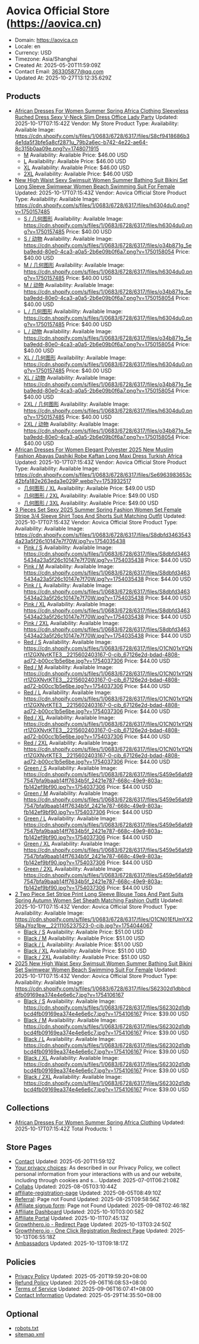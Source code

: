 # Aovica Official Store (https://aovica.cn)

- Domain: https://aovica.cn
- Locale: en
- Currency: USD
- Timezone: Asia/Shanghai
- Created At: 2025-05-20T11:59:09Z
- Contact Email: 363305877@qq.com
- Updated At: 2025-10-27T13:12:35.629Z

## Products

- [African Dresses For Women Summer Spring Africa Clothing Sleeveless Ruched Dress Sexy V-Neck Slim Dress Office Lady Party](https://aovica.cn/products/african-dresses-for-women-summer-spring-africa-clothing-sleeveless-ruched-dress-sexy-v-neck-slim-dress-office-lady-party)
  Updated: 2025-10-17T07:15:42Z
  Vendor: My Store
  Product Type: 
  Availability: Available
  Image: https://cdn.shopify.com/s/files/1/0683/6728/6317/files/S8cf9418686b34e1da5f3bfe5a8cf2871u_79b2a6ec-b742-4e22-ae64-8c315b0aa09e.png?v=1748071915
  - [M](https://aovica.cn/products/african-dresses-for-women-summer-spring-africa-clothing-sleeveless-ruched-dress-sexy-v-neck-slim-dress-office-lady-party?variant=43592998289453)
    Availability: Available
    Price: $46.00 USD
  - [L](https://aovica.cn/products/african-dresses-for-women-summer-spring-africa-clothing-sleeveless-ruched-dress-sexy-v-neck-slim-dress-office-lady-party?variant=43592998322221)
    Availability: Available
    Price: $46.00 USD
  - [XL](https://aovica.cn/products/african-dresses-for-women-summer-spring-africa-clothing-sleeveless-ruched-dress-sexy-v-neck-slim-dress-office-lady-party?variant=43592998354989)
    Availability: Available
    Price: $46.00 USD
  - [2XL](https://aovica.cn/products/african-dresses-for-women-summer-spring-africa-clothing-sleeveless-ruched-dress-sexy-v-neck-slim-dress-office-lady-party?variant=43592998387757)
    Availability: Available
    Price: $46.00 USD
- [New High Waist Sexy Swimsuit Women Summer Bathing Suit Bikini Set Long Sleeve Swimwear Women Beach Swimming Suit For Female](https://aovica.cn/products/new-high-waist-sexy-swimsuit-women-summer-bathing-suit-bikini-set-long-sleeve-swimwear-women-beach-swimming-suit-for-female)
  Updated: 2025-10-17T07:15:43Z
  Vendor: Aovica Official Store
  Product Type: 
  Availability: Available
  Image: https://cdn.shopify.com/s/files/1/0683/6728/6317/files/h6304du0.png?v=1750157485
  - [S / 几何图形](https://aovica.cn/products/new-high-waist-sexy-swimsuit-women-summer-bathing-suit-bikini-set-long-sleeve-swimwear-women-beach-swimming-suit-for-female?variant=43895076126765)
    Availability: Available
    Image: https://cdn.shopify.com/s/files/1/0683/6728/6317/files/h6304du0.png?v=1750157485
    Price: $40.00 USD
  - [S / 动物](https://aovica.cn/products/new-high-waist-sexy-swimsuit-women-summer-bathing-suit-bikini-set-long-sleeve-swimwear-women-beach-swimming-suit-for-female?variant=43895076159533)
    Availability: Available
    Image: https://cdn.shopify.com/s/files/1/0683/6728/6317/files/o34b871g_5eba9edd-80e0-4ca3-a0a5-2b6e09b0f6a7.png?v=1750158054
    Price: $40.00 USD
  - [M / 几何图形](https://aovica.cn/products/new-high-waist-sexy-swimsuit-women-summer-bathing-suit-bikini-set-long-sleeve-swimwear-women-beach-swimming-suit-for-female?variant=43895076192301)
    Availability: Available
    Image: https://cdn.shopify.com/s/files/1/0683/6728/6317/files/h6304du0.png?v=1750157485
    Price: $40.00 USD
  - [M / 动物](https://aovica.cn/products/new-high-waist-sexy-swimsuit-women-summer-bathing-suit-bikini-set-long-sleeve-swimwear-women-beach-swimming-suit-for-female?variant=43895076225069)
    Availability: Available
    Image: https://cdn.shopify.com/s/files/1/0683/6728/6317/files/o34b871g_5eba9edd-80e0-4ca3-a0a5-2b6e09b0f6a7.png?v=1750158054
    Price: $40.00 USD
  - [L / 几何图形](https://aovica.cn/products/new-high-waist-sexy-swimsuit-women-summer-bathing-suit-bikini-set-long-sleeve-swimwear-women-beach-swimming-suit-for-female?variant=43895076257837)
    Availability: Available
    Image: https://cdn.shopify.com/s/files/1/0683/6728/6317/files/h6304du0.png?v=1750157485
    Price: $40.00 USD
  - [L / 动物](https://aovica.cn/products/new-high-waist-sexy-swimsuit-women-summer-bathing-suit-bikini-set-long-sleeve-swimwear-women-beach-swimming-suit-for-female?variant=43895076290605)
    Availability: Available
    Image: https://cdn.shopify.com/s/files/1/0683/6728/6317/files/o34b871g_5eba9edd-80e0-4ca3-a0a5-2b6e09b0f6a7.png?v=1750158054
    Price: $40.00 USD
  - [XL / 几何图形](https://aovica.cn/products/new-high-waist-sexy-swimsuit-women-summer-bathing-suit-bikini-set-long-sleeve-swimwear-women-beach-swimming-suit-for-female?variant=43895076323373)
    Availability: Available
    Image: https://cdn.shopify.com/s/files/1/0683/6728/6317/files/h6304du0.png?v=1750157485
    Price: $40.00 USD
  - [XL / 动物](https://aovica.cn/products/new-high-waist-sexy-swimsuit-women-summer-bathing-suit-bikini-set-long-sleeve-swimwear-women-beach-swimming-suit-for-female?variant=43895076356141)
    Availability: Available
    Image: https://cdn.shopify.com/s/files/1/0683/6728/6317/files/o34b871g_5eba9edd-80e0-4ca3-a0a5-2b6e09b0f6a7.png?v=1750158054
    Price: $40.00 USD
  - [2XL / 几何图形](https://aovica.cn/products/new-high-waist-sexy-swimsuit-women-summer-bathing-suit-bikini-set-long-sleeve-swimwear-women-beach-swimming-suit-for-female?variant=43895076388909)
    Availability: Available
    Image: https://cdn.shopify.com/s/files/1/0683/6728/6317/files/h6304du0.png?v=1750157485
    Price: $40.00 USD
  - [2XL / 动物](https://aovica.cn/products/new-high-waist-sexy-swimsuit-women-summer-bathing-suit-bikini-set-long-sleeve-swimwear-women-beach-swimming-suit-for-female?variant=43895076421677)
    Availability: Available
    Image: https://cdn.shopify.com/s/files/1/0683/6728/6317/files/o34b871g_5eba9edd-80e0-4ca3-a0a5-2b6e09b0f6a7.png?v=1750158054
    Price: $40.00 USD
- [African Dresses For Women Elegant Polyester 2025 New Muslim Fashion Abayas Dashiki Robe Kaftan Long Maxi Dress Turkish Africa](https://aovica.cn/products/african-dresses-for-women-elegant-polyester-2025-new-muslim-fashion-abayas-dashiki-robe-kaftan-long-maxi-dress-turkish-africa)
  Updated: 2025-10-17T07:15:43Z
  Vendor: Aovica Official Store
  Product Type: 
  Availability: Available
  Image: https://cdn.shopify.com/s/files/1/0683/6728/6317/files/Se6963983653c42bfa182e263eda3e029P.webp?v=1753932517
  - [几何图形 / XL](https://aovica.cn/products/african-dresses-for-women-elegant-polyester-2025-new-muslim-fashion-abayas-dashiki-robe-kaftan-long-maxi-dress-turkish-africa?variant=44046549516333)
    Availability: Available
    Price: $49.00 USD
  - [几何图形 / 2XL](https://aovica.cn/products/african-dresses-for-women-elegant-polyester-2025-new-muslim-fashion-abayas-dashiki-robe-kaftan-long-maxi-dress-turkish-africa?variant=44046549549101)
    Availability: Available
    Price: $49.00 USD
  - [几何图形 / 3XL](https://aovica.cn/products/african-dresses-for-women-elegant-polyester-2025-new-muslim-fashion-abayas-dashiki-robe-kaftan-long-maxi-dress-turkish-africa?variant=44046549581869)
    Availability: Available
    Price: $49.00 USD
- [3 Pieces Set Sexy 2025 Summer Spring Fashion Women Set Female Stripe 3/4 Sleeve Shirt Tops And Shorts Suit Matching Outfit](https://aovica.cn/products/3-pieces-set-sexy-2025-summer-spring-fashion-women-set-female-stripe-3-4-sleeve-shirt-tops-and-shorts-suit-matching-outfit)
  Updated: 2025-10-17T07:15:43Z
  Vendor: Aovica Official Store
  Product Type: 
  Availability: Available
  Image: https://cdn.shopify.com/s/files/1/0683/6728/6317/files/S8dbfd34635434a23a5f26c10147e7f70W.jpg?v=1754035438
  - [Pink / S](https://aovica.cn/products/3-pieces-set-sexy-2025-summer-spring-fashion-women-set-female-stripe-3-4-sleeve-shirt-tops-and-shorts-suit-matching-outfit?variant=44050468667437)
    Availability: Available
    Image: https://cdn.shopify.com/s/files/1/0683/6728/6317/files/S8dbfd34635434a23a5f26c10147e7f70W.jpg?v=1754035438
    Price: $44.00 USD
  - [Pink / M](https://aovica.cn/products/3-pieces-set-sexy-2025-summer-spring-fashion-women-set-female-stripe-3-4-sleeve-shirt-tops-and-shorts-suit-matching-outfit?variant=44050468700205)
    Availability: Available
    Image: https://cdn.shopify.com/s/files/1/0683/6728/6317/files/S8dbfd34635434a23a5f26c10147e7f70W.jpg?v=1754035438
    Price: $44.00 USD
  - [Pink / L](https://aovica.cn/products/3-pieces-set-sexy-2025-summer-spring-fashion-women-set-female-stripe-3-4-sleeve-shirt-tops-and-shorts-suit-matching-outfit?variant=44050468732973)
    Availability: Available
    Image: https://cdn.shopify.com/s/files/1/0683/6728/6317/files/S8dbfd34635434a23a5f26c10147e7f70W.jpg?v=1754035438
    Price: $44.00 USD
  - [Pink / XL](https://aovica.cn/products/3-pieces-set-sexy-2025-summer-spring-fashion-women-set-female-stripe-3-4-sleeve-shirt-tops-and-shorts-suit-matching-outfit?variant=44050468765741)
    Availability: Available
    Image: https://cdn.shopify.com/s/files/1/0683/6728/6317/files/S8dbfd34635434a23a5f26c10147e7f70W.jpg?v=1754035438
    Price: $44.00 USD
  - [Pink / 2XL](https://aovica.cn/products/3-pieces-set-sexy-2025-summer-spring-fashion-women-set-female-stripe-3-4-sleeve-shirt-tops-and-shorts-suit-matching-outfit?variant=44050468798509)
    Availability: Available
    Image: https://cdn.shopify.com/s/files/1/0683/6728/6317/files/S8dbfd34635434a23a5f26c10147e7f70W.jpg?v=1754035438
    Price: $44.00 USD
  - [Red / S](https://aovica.cn/products/3-pieces-set-sexy-2025-summer-spring-fashion-women-set-female-stripe-3-4-sleeve-shirt-tops-and-shorts-suit-matching-outfit?variant=44050468831277)
    Availability: Available
    Image: https://cdn.shopify.com/s/files/1/0683/6728/6317/files/O1CN01xYQNrt1ZGXNvtKTE3__2215602403167-0-cib_67126e2d-bdad-4808-ad72-b00cc1b5e6be.jpg?v=1754037306
    Price: $44.00 USD
  - [Red / M](https://aovica.cn/products/3-pieces-set-sexy-2025-summer-spring-fashion-women-set-female-stripe-3-4-sleeve-shirt-tops-and-shorts-suit-matching-outfit?variant=44050468864045)
    Availability: Available
    Image: https://cdn.shopify.com/s/files/1/0683/6728/6317/files/O1CN01xYQNrt1ZGXNvtKTE3__2215602403167-0-cib_67126e2d-bdad-4808-ad72-b00cc1b5e6be.jpg?v=1754037306
    Price: $44.00 USD
  - [Red / L](https://aovica.cn/products/3-pieces-set-sexy-2025-summer-spring-fashion-women-set-female-stripe-3-4-sleeve-shirt-tops-and-shorts-suit-matching-outfit?variant=44050468896813)
    Availability: Available
    Image: https://cdn.shopify.com/s/files/1/0683/6728/6317/files/O1CN01xYQNrt1ZGXNvtKTE3__2215602403167-0-cib_67126e2d-bdad-4808-ad72-b00cc1b5e6be.jpg?v=1754037306
    Price: $44.00 USD
  - [Red / XL](https://aovica.cn/products/3-pieces-set-sexy-2025-summer-spring-fashion-women-set-female-stripe-3-4-sleeve-shirt-tops-and-shorts-suit-matching-outfit?variant=44050468929581)
    Availability: Available
    Image: https://cdn.shopify.com/s/files/1/0683/6728/6317/files/O1CN01xYQNrt1ZGXNvtKTE3__2215602403167-0-cib_67126e2d-bdad-4808-ad72-b00cc1b5e6be.jpg?v=1754037306
    Price: $44.00 USD
  - [Red / 2XL](https://aovica.cn/products/3-pieces-set-sexy-2025-summer-spring-fashion-women-set-female-stripe-3-4-sleeve-shirt-tops-and-shorts-suit-matching-outfit?variant=44050468962349)
    Availability: Available
    Image: https://cdn.shopify.com/s/files/1/0683/6728/6317/files/O1CN01xYQNrt1ZGXNvtKTE3__2215602403167-0-cib_67126e2d-bdad-4808-ad72-b00cc1b5e6be.jpg?v=1754037306
    Price: $44.00 USD
  - [Green / S](https://aovica.cn/products/3-pieces-set-sexy-2025-summer-spring-fashion-women-set-female-stripe-3-4-sleeve-shirt-tops-and-shorts-suit-matching-outfit?variant=44050468995117)
    Availability: Available
    Image: https://cdn.shopify.com/s/files/1/0683/6728/6317/files/S459e56afd97547bfa9baab14ff7634b5f_2421e787-668c-49e9-803a-fb142ef9bf90.jpg?v=1754037306
    Price: $44.00 USD
  - [Green / M](https://aovica.cn/products/3-pieces-set-sexy-2025-summer-spring-fashion-women-set-female-stripe-3-4-sleeve-shirt-tops-and-shorts-suit-matching-outfit?variant=44050469027885)
    Availability: Available
    Image: https://cdn.shopify.com/s/files/1/0683/6728/6317/files/S459e56afd97547bfa9baab14ff7634b5f_2421e787-668c-49e9-803a-fb142ef9bf90.jpg?v=1754037306
    Price: $44.00 USD
  - [Green / L](https://aovica.cn/products/3-pieces-set-sexy-2025-summer-spring-fashion-women-set-female-stripe-3-4-sleeve-shirt-tops-and-shorts-suit-matching-outfit?variant=44050469060653)
    Availability: Available
    Image: https://cdn.shopify.com/s/files/1/0683/6728/6317/files/S459e56afd97547bfa9baab14ff7634b5f_2421e787-668c-49e9-803a-fb142ef9bf90.jpg?v=1754037306
    Price: $44.00 USD
  - [Green / XL](https://aovica.cn/products/3-pieces-set-sexy-2025-summer-spring-fashion-women-set-female-stripe-3-4-sleeve-shirt-tops-and-shorts-suit-matching-outfit?variant=44050469093421)
    Availability: Available
    Image: https://cdn.shopify.com/s/files/1/0683/6728/6317/files/S459e56afd97547bfa9baab14ff7634b5f_2421e787-668c-49e9-803a-fb142ef9bf90.jpg?v=1754037306
    Price: $44.00 USD
  - [Green / 2XL](https://aovica.cn/products/3-pieces-set-sexy-2025-summer-spring-fashion-women-set-female-stripe-3-4-sleeve-shirt-tops-and-shorts-suit-matching-outfit?variant=44050469126189)
    Availability: Available
    Image: https://cdn.shopify.com/s/files/1/0683/6728/6317/files/S459e56afd97547bfa9baab14ff7634b5f_2421e787-668c-49e9-803a-fb142ef9bf90.jpg?v=1754037306
    Price: $44.00 USD
- [2 Two Piece Set Stripe Print Long Sleeve Blouse Tops And Pant Suits Spring Autumn Women Set Sheath Matching Fashion Outfit](https://aovica.cn/products/2-two-piece-set-stripe-print-long-sleeve-blouse-tops-and-pant-suits-spring-autumn-women-set-sheath-matching-fashion-outfit)
  Updated: 2025-10-17T07:15:43Z
  Vendor: Aovica Official Store
  Product Type: 
  Availability: Available
  Image: https://cdn.shopify.com/s/files/1/0683/6728/6317/files/O1CN01EfUmYX25RaJYqz1bw__2211105237523-0-cib.jpg?v=1754044067
  - [Black / S](https://aovica.cn/products/2-two-piece-set-stripe-print-long-sleeve-blouse-tops-and-pant-suits-spring-autumn-women-set-sheath-matching-fashion-outfit?variant=44051020808237)
    Availability: Available
    Price: $51.00 USD
  - [Black / M](https://aovica.cn/products/2-two-piece-set-stripe-print-long-sleeve-blouse-tops-and-pant-suits-spring-autumn-women-set-sheath-matching-fashion-outfit?variant=44051020841005)
    Availability: Available
    Price: $51.00 USD
  - [Black / L](https://aovica.cn/products/2-two-piece-set-stripe-print-long-sleeve-blouse-tops-and-pant-suits-spring-autumn-women-set-sheath-matching-fashion-outfit?variant=44051020873773)
    Availability: Available
    Price: $51.00 USD
  - [Black / XL](https://aovica.cn/products/2-two-piece-set-stripe-print-long-sleeve-blouse-tops-and-pant-suits-spring-autumn-women-set-sheath-matching-fashion-outfit?variant=44051020906541)
    Availability: Available
    Price: $51.00 USD
  - [Black / 2XL](https://aovica.cn/products/2-two-piece-set-stripe-print-long-sleeve-blouse-tops-and-pant-suits-spring-autumn-women-set-sheath-matching-fashion-outfit?variant=44051020939309)
    Availability: Available
    Price: $51.00 USD
- [2025 New High Waist Sexy Swimsuit Women Summer Bathing Suit Bikini Set Swimwear Women Beach Swimming Suit For Female](https://aovica.cn/products/2025-new-high-waist-sexy-swimsuit-women-summer-bathing-suit-bikini-set-swimwear-women-beach-swimming-suit-for-female)
  Updated: 2025-10-17T07:15:43Z
  Vendor: Aovica Official Store
  Product Type: 
  Availability: Available
  Image: https://cdn.shopify.com/s/files/1/0683/6728/6317/files/S62302d1dbbcd4fb09169ea374e4e6e6c7.jpg?v=1754106167
  - [Black / S](https://aovica.cn/products/2025-new-high-waist-sexy-swimsuit-women-summer-bathing-suit-bikini-set-swimwear-women-beach-swimming-suit-for-female?variant=44053352972333)
    Availability: Available
    Image: https://cdn.shopify.com/s/files/1/0683/6728/6317/files/S62302d1dbbcd4fb09169ea374e4e6e6c7.jpg?v=1754106167
    Price: $39.00 USD
  - [Black / M](https://aovica.cn/products/2025-new-high-waist-sexy-swimsuit-women-summer-bathing-suit-bikini-set-swimwear-women-beach-swimming-suit-for-female?variant=44053353005101)
    Availability: Available
    Image: https://cdn.shopify.com/s/files/1/0683/6728/6317/files/S62302d1dbbcd4fb09169ea374e4e6e6c7.jpg?v=1754106167
    Price: $39.00 USD
  - [Black / L](https://aovica.cn/products/2025-new-high-waist-sexy-swimsuit-women-summer-bathing-suit-bikini-set-swimwear-women-beach-swimming-suit-for-female?variant=44053353037869)
    Availability: Available
    Image: https://cdn.shopify.com/s/files/1/0683/6728/6317/files/S62302d1dbbcd4fb09169ea374e4e6e6c7.jpg?v=1754106167
    Price: $39.00 USD
  - [Black / XL](https://aovica.cn/products/2025-new-high-waist-sexy-swimsuit-women-summer-bathing-suit-bikini-set-swimwear-women-beach-swimming-suit-for-female?variant=44053353070637)
    Availability: Available
    Image: https://cdn.shopify.com/s/files/1/0683/6728/6317/files/S62302d1dbbcd4fb09169ea374e4e6e6c7.jpg?v=1754106167
    Price: $39.00 USD
  - [Black / 2XL](https://aovica.cn/products/2025-new-high-waist-sexy-swimsuit-women-summer-bathing-suit-bikini-set-swimwear-women-beach-swimming-suit-for-female?variant=44053353103405)
    Availability: Available
    Image: https://cdn.shopify.com/s/files/1/0683/6728/6317/files/S62302d1dbbcd4fb09169ea374e4e6e6c7.jpg?v=1754106167
    Price: $39.00 USD

## Collections

- [African Dresses For Women Summer Spring Africa Clothing](https://aovica.cn/collections/african-dresses-for-women-summer-spring-africa-clothing)
  Updated: 2025-10-17T07:15:42Z
  Total Products: 1

## Store Pages

- [Contact](https://aovica.cn/pages/contact)
  Updated: 2025-05-20T11:59:12Z
- [Your privacy choices](https://aovica.cn/pages/data-sharing-opt-out): As described in our Privacy Policy, we collect personal information from your interactions with us and our website, including through cookies and s...
  Updated: 2025-07-01T06:21:08Z
- [Collabs](https://aovica.cn/pages/collab)
  Updated: 2025-08-05T03:10:44Z
- [affiliate-registration-page](https://aovica.cn/pages/affiliate_registration_page)
  Updated: 2025-08-05T08:49:10Z
- [Referral](https://aovica.cn/pages/referral): Page not Found
  Updated: 2025-08-25T09:58:56Z
- [Affiliate signup form](https://aovica.cn/pages/affiliate-signup-form): Page not Found
  Updated: 2025-09-08T02:46:18Z
- [Affiliate Dashboard](https://aovica.cn/pages/affiliate)
  Updated: 2025-10-10T03:00:58Z
- [Affiliate Portal](https://aovica.cn/pages/affiliate-portal)
  Updated: 2025-10-11T07:45:13Z
- [Growthhero.io - Redirect Page](https://aovica.cn/pages/_go_)
  Updated: 2025-10-13T03:24:50Z
- [Growthhero.io - One Click Registration Redirect Page](https://aovica.cn/pages/_gh_join_program)
  Updated: 2025-10-13T06:55:18Z
- [Ambassadors](https://aovica.cn/pages/ambassadors)
  Updated: 2025-10-13T09:18:17Z

## Policies

- [Privacy Policy](https://aovica.cn/policies/privacy-policy)
  Updated: 2025-05-20T19:59:20+08:00
- [Refund Policy](https://aovica.cn/policies/refund-policy)
  Updated: 2025-09-06T16:08:53+08:00
- [Terms of Service](https://aovica.cn/policies/terms-of-service)
  Updated: 2025-09-06T16:07:41+08:00
- [Contact Information](https://aovica.cn/policies/contact-information)
  Updated: 2025-05-29T14:35:50+08:00

## Optional

- [robots.txt](https://aovica.cn/robots.txt)
- [sitemap.xml](https://aovica.cn/sitemap.xml)

